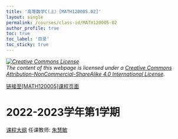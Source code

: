 ```yaml
---
title: '高等数学C(上）[MATH120005.02]'
layout: single
permalink: /courses/class-id/MATH120005-02
author_profile: true
toc: true
toc_label: '目录'
toc_sticky: true
---
```



<div class='notice--warning'>
	<p><i><a rel='license' href='http://creativecommons.org/licenses/by-nc-sa/4.0/'><img alt='Creative Commons License' style='border-width:0' src='https://i.creativecommons.org/l/by-nc-sa/4.0/88x31.png' /></a><br /> The content of this webpage is licensed under a <a rel='license' href='http://creativecommons.org/licenses/by-nc-sa/4.0/'>Creative Commons Attribution-NonCommercial-ShareAlike 4.0 International License</a>.</i></p>
</div>

<a href='https://fdu-math.github.io/courses/MATH120005'>链接至[MATH120005]课程页面</a>

# 2022-2023学年第1学期
<a href='https://fdu-math.github.io/courses/syllabus/MATH120005.02-2022-2023-1 (Encrypted).pdf'>课程大纲</a>
任课教师: <a href='https://fdu-math.github.io/teachers/朱慧敏'>朱慧敏</a>

